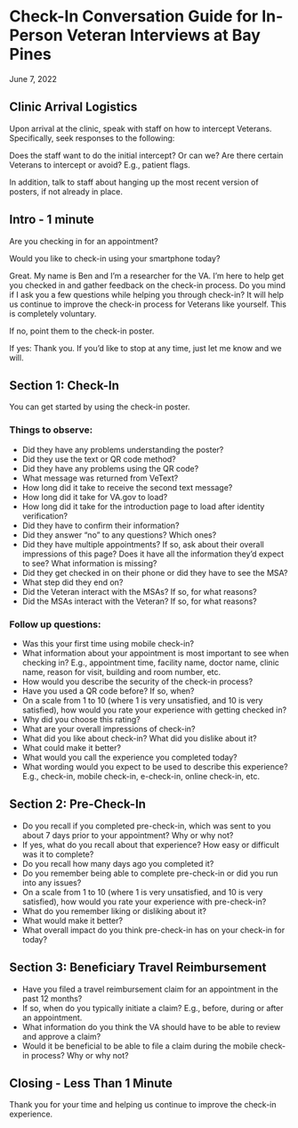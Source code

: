# Check-In Conversation Guide for In-Person Veteran Interviews at Bay Pines

June 7, 2022


## Clinic Arrival Logistics

Upon arrival at the clinic, speak with staff on how to intercept Veterans. Specifically, seek responses to the following: 

Does the staff want to do the initial intercept? Or can we? 
Are there certain Veterans to intercept or avoid? E.g., patient flags. 

In addition, talk to staff about hanging up the most recent version of posters, if not already in place. 

## Intro - 1 minute 

Are you checking in for an appointment?

Would you like to check-in using your smartphone today? 

Great. My name is Ben and I’m a researcher for the VA. I’m here to help get you checked in and gather feedback on the check-in process. Do you mind if I ask you a few questions while helping you through check-in? It will help us continue to improve the check-in process for Veterans like yourself. This is completely voluntary. 

If no, point them to the check-in poster.

If yes: Thank you. If you’d like to stop at any time, just let me know and we will.    

## Section 1: Check-In

You can get started by using the check-in poster.  

### Things to observe:  

- Did they have any problems understanding the poster? 
- Did they use the text or QR code method? 
- Did they have any problems using the QR code? 
- What message was returned from VeText? 
- How long did it take to receive the second text message? 
- How long did it take for VA.gov to load? 
- How long did it take for the introduction page to load after identity verification?  
- Did they have to confirm their information? 
- Did they answer “no” to any questions? Which ones? 
- Did they have multiple appointments? If so, ask about their overall impressions of this page? Does it have all the information they’d expect to see? What information is missing? 
- Did they get checked in on their phone or did they have to see the MSA? 
- What step did they end on? 
- Did the Veteran interact with the MSAs? If so, for what reasons? 
- Did the MSAs interact with the Veteran? If so, for what reasons? 

### Follow up questions: 

- Was this your first time using mobile check-in? 
- What information about your appointment is most important to see when checking in? E.g., appointment time, facility name, doctor name, clinic name, reason for visit, building and room number, etc. 
- How would you describe the security of the check-in process? 
- Have you used a QR code before? If so, when? 
- On a scale from 1 to 10 (where 1 is very unsatisfied, and 10 is very satisfied), how would you rate your experience with getting checked in? 
- Why did you choose this rating? 
- What are your overall impressions of check-in? 
- What did you like about check-in? What did you dislike about it? 
- What could make it better? 
- What would you call the experience you completed today? 
- What wording would you expect to be used to describe this experience? E.g., check-in, mobile check-in, e-check-in, online check-in, etc. 

## Section 2: Pre-Check-In

- Do you recall if you completed pre-check-in, which was sent to you about 7 days prior to your appointment? Why or why not? 
- If yes, what do you recall about that experience? How easy or difficult was it to complete? 
- Do you recall how many days ago you completed it? 
- Do you remember being able to complete pre-check-in or did you run into any issues?  
- On a scale from 1 to 10 (where 1 is very unsatisfied, and 10 is very satisfied), how would you rate your experience with pre-check-in? 
- What do you remember liking or disliking about it?
- What would make it better? 
- What overall impact do you think pre-check-in has on your check-in for today? 

## Section 3: Beneficiary Travel Reimbursement 

- Have you filed a travel reimbursement claim for an appointment in the past 12 months?
- If so, when do you typically initiate a claim? E.g., before, during or after an appointment. 
- What information do you think the VA should have to be able to review and approve a claim? 
- Would it be beneficial to be able to file a claim during the mobile check-in process? Why or why not? 

## Closing - Less Than 1 Minute 

Thank you for your time and helping us continue to improve the check-in experience. 
